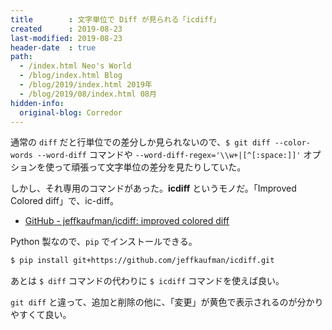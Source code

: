 ```yaml
---
title        : 文字単位で Diff が見られる「icdiff」
created      : 2019-08-23
last-modified: 2019-08-23
header-date  : true
path:
  - /index.html Neo's World
  - /blog/index.html Blog
  - /blog/2019/index.html 2019年
  - /blog/2019/08/index.html 08月
hidden-info:
  original-blog: Corredor
---
```


通常の `diff` だと行単位での差分しか見られないので、`$ git diff --color-words --word-diff` コマンドや `--word-diff-regex='\\w+|[^[:space:]]'` オプションを使って頑張って文字単位の差分を見たりしていた。

しかし、それ専用のコマンドがあった。__icdiff__ というモノだ。「Improved Colored diff」で、ic-diff。

- [GitHub - jeffkaufman/icdiff: improved colored diff](https://github.com/jeffkaufman/icdiff)

Python 製なので、`pip` でインストールできる。

```bash
$ pip install git+https://github.com/jeffkaufman/icdiff.git
```

あとは `$ diff` コマンドの代わりに `$ icdiff` コマンドを使えば良い。

`git diff` と違って、追加と削除の他に、「変更」が黄色で表示されるのが分かりやすくて良い。
